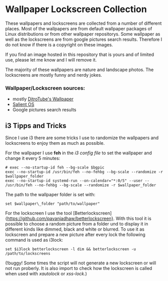 # Wallpaper Lockscreen Collection

These wallpapers and lockscreens are collected from a number of different places. Most of the wallpapers are from default wallpaper packages of Linux distributions or from other wallpaper repositorys. Some wallpaper as well as the lockscreens are from google pictures search results. Therefore I do not know if there is a copyright on these images. 

If you find an image hosted in this repository that is yours and of limited use, please let me know and I will remove it.

The majority of these wallpapers are nature and landscape photos. The lockscreens are mostly funny and nerdy jokes.

### Wallpaper/Lockscreen sources:
+ mostly [DitroTube's Wallpaper](https://gitlab.com/dwt1/wallpapers)
+ [Salient OS](https://salientos.github.io/)
+ Google pictures search results

##  i3 Tipps and Tricks
Since I use i3 there are some tricks I use to randomize the wallpapers and lockscreens to enjoy them as much as possible.

For the wallpaper I use **feh** in the *i3 config file* to set the wallpaper and change it every 5 minutes:
```
# exec --no-startup-id feh --bg-scale $bgpic
exec --no-startup-id /usr/bin/feh --no-fehbg --bg-scale --randomize -r $wallpaper_folder
exec --no-startup-id systemd-run --on-calendar="*:0/5" --user -- /usr/bin/feh --no-fehbg --bg-scale --randomize -r $wallpaper_folder
```
The path to the wallpaper folder is set with:
```
set $wallpaper\_folder "path/to/wallpaper"
```

For the lockscreen I use the tool [Betterlockscreen]{https://github.com/pavanjadhaw/betterlockscreen}. With this tool it is possible to choose a random picture from a folder und to display it in different kinds like dimmed, black and white or blurred.
To use it as lockscreen and prepare a new picture after every lock the following command is used as i3lock:
```
set $i3lock betterlockscreen -l dim && betterlockscreen -u /path/to/lockscreens
```
(!buggy! Some times the script will not generate a new lockscreen or will not run proberly. It is also import to check how the lockscreen is called when used with *xautolock* or *xss-lock*.)
